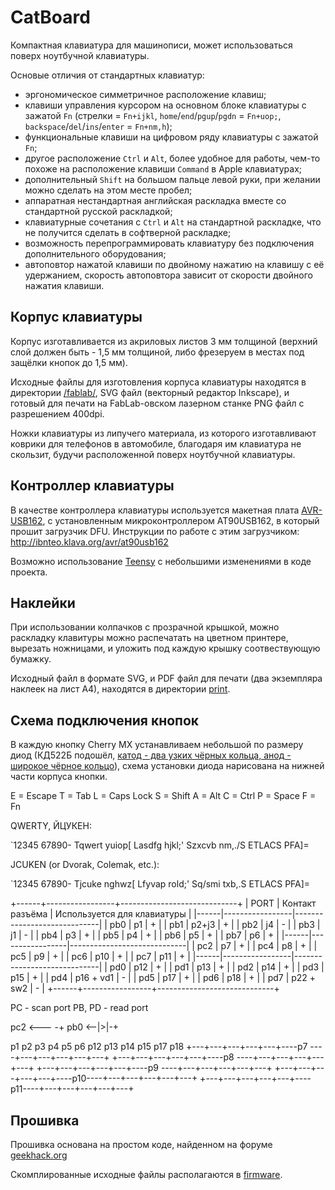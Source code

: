 # CatBoard

Компактная клавиатура для машинописи, может использоваться поверх ноутбучной клавиатуры.

Основые отличия от стандартных клавиатур:

- эргономическое симметричное расположение клавиш;
- клавиши управления курсором на основном блоке клавиатуры с зажатой `Fn` (стрелки = `Fn+ijkl`, `home`/`end`/`pgup`/`pgdn` = `Fn+uop;`, `backspace`/`del`/`ins`/`enter` = `Fn+nm,h`);
- функциональные клавиши на цифровом ряду клавиатуры с зажатой `Fn`;
- другое расположение `Ctrl` и `Alt`, более удобное для работы, чем-то похоже на расположение клавиши `Command` в Apple клавиатурах;
- дополнительный `Shift` на большом пальце левой руки, при желании можно сделать на этом месте пробел;
- аппаратная нестандартная английская раскладка вместе со стандартной русской раскладкой;
- клавиатурные сочетания с `Ctrl` и `Alt` на стандартной раскладке, что не получится сделать в софтверной раскладке;
- возможность перепрограммировать клавиатуру без подключения дополнительного оборудования;
- автоповтор нажатой клавиши по двойному нажатию на клавишу с её удержанием, скорость автоповтора зависит от скорости двойного нажатия клавиши.

## Корпус клавиатуры

Корпус изготавливается из акриловых листов 3 мм толщиной (верхний слой должен быть - 1,5 мм толщиной, либо фрезеруем в местах под защёлки кнопок до 1,5 мм).

Исходные файлы для изготовления корпуса клавиатуры находятся в директории [/fablab/](fablab/), SVG файл (векторный редактор Inkscape), и готовый для печати на FabLab-овском лазерном станке PNG файл с разрешением 400dpi.

Ножки клавиатуры из липучего материала, из которого изготавливают коврики для телефонов в автомобиле, благодаря им клавиатура не скользит, будучи расположенной поверх ноутбучной клавиатуры.

## Контроллер клавиатуры

В качестве контроллера клавиатуры используется макетная плата [AVR-USB162](hardware/), с установленным микроконтроллером AT90USB162, в который прошит загрузчик DFU. Инструкции по работе с этим загрузчиком: <http://ibnteo.klava.org/avr/at90usb162>

Возможно использование [Teensy](http://www.pjrc.com/store/teensy.html) с небольшими изменениями в коде проекта.

## Наклейки

При использовании колпачков с прозрачной крышкой, можно раскладку клавитуры можно распечатать на цветном принтере, вырезать ножницами, и уложить под каждую крышку соотвествующую бумажку.

Исходный файл в формате SVG, и PDF файл для печати (два экземпляра наклеек на лист А4), находятся в директории [print](print/).

## Схема подключения кнопок

В каждую кнопку Cherry MX устанавливаем небольшой по размеру диод (КД522Б подошёл, [катод - два узких чёрных кольца, анод - широкое чёрное кольцо](http://radiosxema.comli.com/index.php/spravochnik/3-diod/6-diod-color)), схема установки диода нарисована на нижней части корпуса кнопки.

E = Escape
T = Tab
L = Caps Lock
S = Shift
A = Alt
C = Ctrl
P = Space
F = Fn

QWERTY, ЙЦУКЕН:

`12345 67890-
Tqwert yuiop[
Lasdfg hjkl;'
Szxcvb nm,./S
ETLACS PFA\]=

JCUKEN (or Dvorak, Colemak, etc.):

`12345 67890-
Tjcuke nghwz[
Lfyvap rold;'
Sq/smi txb,.S
ETLACS PFA\]=

+------+-----------------+-----------------------------+
| PORT | Контакт разъёма | Используется для клавиатуры |
|------|-----------------|-----------------------------|
| pb0  | p1              | +                           |
| pb1  | p2+j3           | +                           |
| pb2  |  j4             | -                           |
| pb3  |  j1             | -                           |
| pb4  | p3              | +                           |
| pb5  | p4              | +                           |
| pb6  | p5              | +                           |
| pb7  | p6              | +                           |
|------|-----------------|-----------------------------|
| pc2  | p7              | +                           |
| pc4  | p8              | +                           |
| pc5  | p9              | +                           |
| pc6  | p10             | +                           |
| pc7  | p11             | +                           |
|------|-----------------|-----------------------------|
| pd0  | p12             | +                           |
| pd1  | p13             | +                           |
| pd2  | p14             | +                           |
| pd3  | p15             | +                           |
| pd4  | p16 + vd1       | -                           |
| pd5  | p17             | +                           |
| pd6  | p18             | +                           |
| pd7  | p22 + sw2       | -                           |
+------+-----------------+-----------------------------+

PC - scan port
PB, PD - read port

pc2 <--- \-+
pb0 <--|>|-+

p1  p2  p3  p4  p5  p6          p12 p13 p14 p15 p17 p18
 +---+---+---+---+---+----p7 ----+---+---+---+---+---+
 +---+---+---+---+---+----p8 ----+---+---+---+---+---+
 +---+---+---+---+---+----p9 ----+---+---+---+---+---+
 +---+---+---+---+---+----p10----+---+---+---+---+---+
 +---+---+---+---+---+----p11----+---+---+---+---+---+

## Прошивка

Прошивка основана на простом коде, найденном на форуме [geekhack.org](http://geekhack.org/index.php?topic=15542.0)

Скомплированные исходные файлы располагаются в [firmware](firmware/).
